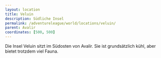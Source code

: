 ```yaml
---
layout: location
title: Veluin
description: Südliche Insel
permalink: /adventureleague/world/locations/veluin/
parent: Avalir
coordinates: [500, 500]
---
```


Die Insel Veluin sitzt im Südosten von Avalir. Sie ist grundsätzlich kühl, aber bietet trotzdem viel Fauna.
